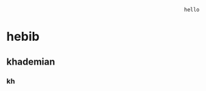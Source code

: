                                                               hello



# hebib


## khademian
 
### kh 

 
                                                                 
                                                                 
